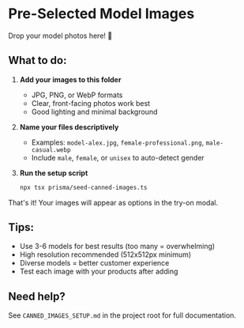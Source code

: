 # Pre-Selected Model Images

Drop your model photos here! 📸

## What to do:

1. **Add your images to this folder**
   - JPG, PNG, or WebP formats
   - Clear, front-facing photos work best
   - Good lighting and minimal background

2. **Name your files descriptively**
   - Examples: `model-alex.jpg`, `female-professional.png`, `male-casual.webp`
   - Include `male`, `female`, or `unisex` to auto-detect gender

3. **Run the setup script**
   ```bash
   npx tsx prisma/seed-canned-images.ts
   ```

That's it! Your images will appear as options in the try-on modal.

## Tips:

- Use 3-6 models for best results (too many = overwhelming)
- High resolution recommended (512x512px minimum)
- Diverse models = better customer experience
- Test each image with your products after adding

## Need help?

See `CANNED_IMAGES_SETUP.md` in the project root for full documentation.

